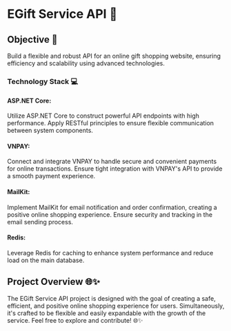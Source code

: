 # EGift Service API 🎁

## Objective 🚀

Build a flexible and robust API for an online gift shopping website, ensuring efficiency and scalability using advanced technologies.

### Technology Stack 💻

#### ASP.NET Core:

Utilize ASP.NET Core to construct powerful API endpoints with high performance. Apply RESTful principles to ensure flexible communication between system components.

#### VNPAY:

Connect and integrate VNPAY to handle secure and convenient payments for online transactions. Ensure tight integration with VNPAY's API to provide a smooth payment experience.

#### MailKit:

Implement MailKit for email notification and order confirmation, creating a positive online shopping experience. Ensure security and tracking in the email sending process.

#### Redis:

Leverage Redis for caching to enhance system performance and reduce load on the main database.

## Project Overview 🌐✨

The EGift Service API project is designed with the goal of creating a safe, efficient, and positive online shopping experience for users. Simultaneously, it's crafted to be flexible and easily expandable with the growth of the service. Feel free to explore and contribute! 🌐✨
